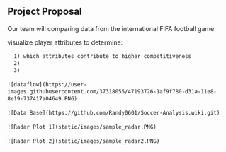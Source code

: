 
## Project Proposal

  Our team will comparing data from the international FIFA football game

  visualize player attributes to determine:
  
      1) which attributes contribute to higher competitiveness
      2) 
      3)
  
    ![dataflow](https://user-images.githubusercontent.com/37318055/47193726-1af9f780-d31a-11e8-8e19-737417a04649.PNG)
    
    ![Data Base](https://github.com/Randy0601/Soccer-Analysis.wiki.git)
    
    ![Radar Plot 1](static/images/sample_radar.PNG)
    
    ![Radar Plot 2](static/images/sample_radar2.PNG)
